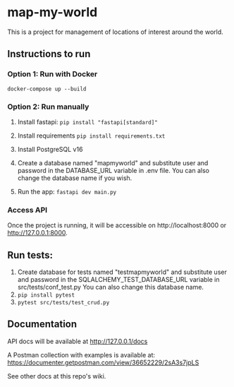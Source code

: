 # map-my-world
This is a project for management of locations of interest around the world.

## Instructions to run

### Option 1: Run with Docker
```docker-compose up --build```

### Option 2: Run manually

1) Install fastapi:
```pip install "fastapi[standard]"```

2) Install requirements
```pip install requirements.txt```

3) Install PostgreSQL v16

4) Create a database named "mapmyworld" and substitute user and password in the DATABASE_URL variable in .env file.
You can also change the database name if you wish. 

5) Run the app:
```fastapi dev main.py```

### Access API
Once the project is running, it will be accessible on http://localhost:8000 or http://127.0.0.1:8000. 


## Run tests:
1) Create database for tests named "testmapmyworld" and substitute user and password in the SQLALCHEMY_TEST_DATABASE_URL variable in src/tests/conf_test.py
You can also change this database name.
2) ```pip install pytest```
3) ```pytest src/tests/test_crud.py```


## Documentation

API docs will be available at http://127.0.0.1/docs 

A Postman collection with examples is available at: https://documenter.getpostman.com/view/36652229/2sA3s7jpLS

See other docs at this repo's wiki. 
